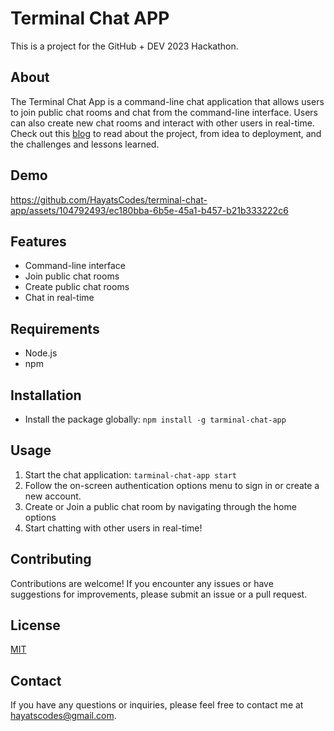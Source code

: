 # Terminal Chat APP
This is a project for the GitHub + DEV 2023 Hackathon.

## About
The Terminal Chat App is a command-line chat application that allows users to join public chat rooms and chat from the command-line interface. Users can also create new chat rooms and interact with other users in real-time. Check out this [blog](https://hayatscodes.hashnode.dev/how-i-built-a-command-line-chat-application) to read about the project, from idea to deployment, and the challenges and lessons learned.

## Demo

https://github.com/HayatsCodes/terminal-chat-app/assets/104792493/ec180bba-6b5e-45a1-b457-b21b333222c6

## Features
- Command-line interface
- Join public chat rooms
- Create public chat rooms
- Chat in real-time

## Requirements
- Node.js
- npm

## Installation
- Install the package globally: 
`npm install -g tarminal-chat-app`

## Usage
1. Start the chat application:
`tarminal-chat-app start`
2. Follow the on-screen authentication options menu to sign in or create a new account.
3. Create or Join a public chat room by navigating through the home options
4. Start chatting with other users in real-time!

## Contributing
Contributions are welcome! If you encounter any issues or have suggestions for improvements, please submit an issue or a pull request.

## License
[MIT](https://choosealicense.com/licenses/mit/)

## Contact
If you have any questions or inquiries, please feel free to contact me at hayatscodes@gmail.com.
